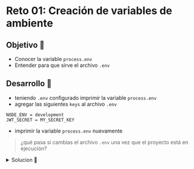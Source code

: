 # Reto 01: Creación de variables de ambiente

## Objetivo 🎯

* Conocer la variable `process.env`
* Entender para que sirve el archivo `.env`

## Desarrollo 📝

* teniendo `.env` configurado imprimir la variable `process.env`
* agregar las siguientes `keys` al archivo `.env`
```
NODE_ENV = development
JWT_SECRET = MY_SECRET_KEY
```
* imprimir la variable `process.env` nuevamente
> ¿qué pasa si cambias el archivo `.env` una vez que el proyecto está en ejecución?

<details>
	<summary>Solucion 🔖</summary>

Cuando tengas tu propuesta, puedes compararla con la que se propone en este directorio observando los siguientes puntos

* En la carpeta `src` está el código
* En el archivo `package.json` se agregó el script de arranque
</details>
